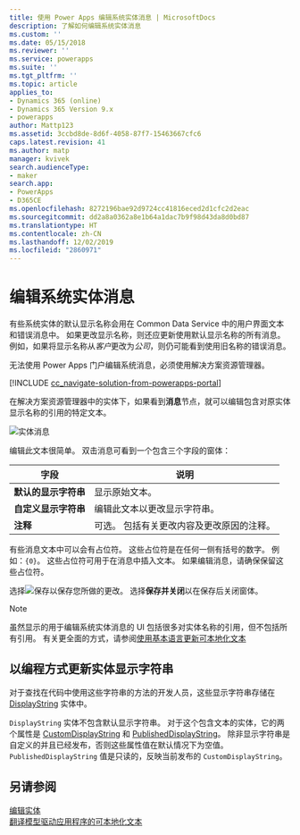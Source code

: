 ```yaml
---
title: 使用 Power Apps 编辑系统实体消息 | MicrosoftDocs
description: 了解如何编辑系统实体消息
ms.custom: ''
ms.date: 05/15/2018
ms.reviewer: ''
ms.service: powerapps
ms.suite: ''
ms.tgt_pltfrm: ''
ms.topic: article
applies_to:
- Dynamics 365 (online)
- Dynamics 365 Version 9.x
- powerapps
author: Mattp123
ms.assetid: 3ccbd8de-8d6f-4058-87f7-15463667cfc6
caps.latest.revision: 41
ms.author: matp
manager: kvivek
search.audienceType:
- maker
search.app:
- PowerApps
- D365CE
ms.openlocfilehash: 8272196bae92d9724cc41816eced2d1cfc2d2eac
ms.sourcegitcommit: dd2a8a0362a8e1b64a1dac7b9f98d43da8d0bd87
ms.translationtype: HT
ms.contentlocale: zh-CN
ms.lasthandoff: 12/02/2019
ms.locfileid: "2860971"
---
```

# <a name="edit-system-entity-messages"></a>编辑系统实体消息

有些系统实体的默认显示名称会用在 Common Data Service 中的用户界面文本和错误消息中。 如果更改显示名称，则还应更新使用默认显示名称的所有消息。 例如，如果将显示名称从*客户*更改为*公司*，则仍可能看到使用旧名称的错误消息。  

无法使用 Power Apps 门户编辑系统消息，必须使用解决方案资源管理器。

[!INCLUDE [cc_navigate-solution-from-powerapps-portal](../../includes/cc_navigate-solution-from-powerapps-portal.md)]

在解决方案资源管理器中的实体下，如果看到**消息**节点，就可以编辑包含对原实体显示名称的引用的特定文本。 

![实体消息](../model-driven-apps/media/entity-messages.png)

编辑此文本很简单。 双击消息可看到一个包含三个字段的窗体：  
  
|字段|说明|  
|-----------|-----------------|  
|**默认的显示字符串**|显示原始文本。|  
|**自定义显示字符串**|编辑此文本以更改显示字符串。|  
|**注释**|可选。 包括有关更改内容及更改原因的注释。|  
  
有些消息文本中可以会有占位符。 这些占位符是在任何一侧有括号的数字。 例如：`{0}`。 这些占位符可用于在消息中插入文本。 如果编辑消息，请确保保留这些占位符。 

选择![保存](media/save-entity-icon-solution-explorer.png)以保存您所做的更改。 选择**保存并关闭**以在保存后关闭窗体。

> [!NOTE]
> 虽然显示的用于编辑系统实体消息的 UI 包括很多对实体名称的引用，但不包括所有引用。 有关更全面的方式，请参阅[使用基本语言更新可本地化文本](../model-driven-apps/translate-localizable-text.md#updating-localizable-text-in-the-base-language)

## <a name="programmatically-update-entity-display-strings"></a>以编程方式更新实体显示字符串

对于查找在代码中使用这些字符串的方法的开发人员，这些显示字符串存储在 [DisplayString](../../developer/common-data-service/reference/entities/displaystring.md) 实体中。 

`DisplayString` 实体不包含默认显示字符串。 对于这个包含文本的实体，它的两个属性是 [CustomDisplayString](../../developer/common-data-service/reference/entities/displaystring.md#BKMK_CustomDisplayString) 和 [PublishedDisplayString](../../developer/common-data-service/reference/entities/displaystring.md#BKMK_PublishedDisplayString)。 除非显示字符串是自定义的并且已经发布，否则这些属性值在默认情况下为空值。 `PublishedDisplayString` 值是只读的，反映当前发布的 `CustomDisplayString`。
 
## <a name="see-also"></a>另请参阅
[编辑实体](edit-entities.md)<br />
[翻译模型驱动应用程序的可本地化文本](../model-driven-apps/translate-localizable-text.md)
